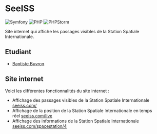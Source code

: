 # SeeISS
![Symfony](https://img.shields.io/badge/symfony-%23000000.svg?style=for-the-badge&logo=symfony&logoColor=white)
![PHP](https://img.shields.io/badge/php-%23777BB4.svg?style=for-the-badge&logo=php&logoColor=white)
![PHPStorm](http://img.shields.io/badge/-PHPStorm-181717?style=for-the-badge&logo=phpstorm&logoColor=white)


Site internet qui affiche les passages visibles de la Station Spatiale Internationale.

## Etudiant

* [Baptiste Buvron](https://github.com/BaptisteBuvron)

## Site internet

Voici les différentes fonctionnalités du site internet :

- Affichage des passages visibles de la Station Spatiale Internationale [seeiss.com/](https://seeiss.com/)
- Affichage de la position de la Station Spatiale Internationale en temps réel [seeiss.com/live](https://seeiss.com/live)
- Affichage des informations de la Station Spatiale Internationale [seeiss.com/spacestation/4](https://seeiss.com/spacestation/4)